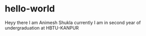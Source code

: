 # hello-world
Heyy there I am Animesh Shukla currently I am in second year of undergraduation at HBTU-KANPUR 
